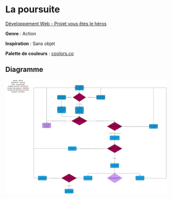 # La poursuite

[Développement Web - Projet vous êtes le héros](https://smnarnold.com/projets/vous-etes-le-heros)

**Genre** : Action

**Inspiration** : Sans objet

**Palette de couleurs** : [coolors.co](https://coolors.co/17172b-cfd4fa-ffffff-060328-243d61-010321)

## Diagramme

![](/assets/schema.png)
